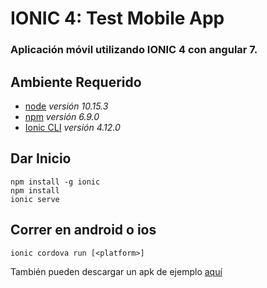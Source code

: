 # IONIC 4: Test Mobile App
### Aplicación móvil utilizando IONIC 4 con angular 7.

## Ambiente Requerido
* [node](https://nodejs.org/es/) *versión 10.15.3*
* [npm](https://www.npmjs.com/) *versión 6.9.0*
* [Ionic CLI](https://github.com/ionic-team/ionic-cli) *versión 4.12.0*

## Dar Inicio
    npm install -g ionic
    npm install
    ionic serve
    
## Correr en android o ios
    ionic cordova run [<platform>]
    
También pueden descargar un apk de ejemplo [aquí](https://drive.google.com/file/d/1ND--Fto3nMsuHL--5zUdi3XYE1U2Nrqd/view?usp=sharing)
    
    
